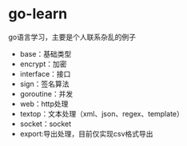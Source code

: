 ﻿go-learn
========

go语言学习，主要是个人联系杂乱的例子

<ul>
	<li>base：基础类型</li>
	<li>encrypt：加密</li>
	<li>interface：接口</li>
	<li>sign：签名算法</li>
	<li>goroutine：并发</li>
	<li>web：http处理</li>
	<li>textop：文本处理（xml、json、regex、template）</li>
	<li>socket：socket</li>
	<li>export:导出处理，目前仅实现csv格式导出</li>
</ul>
